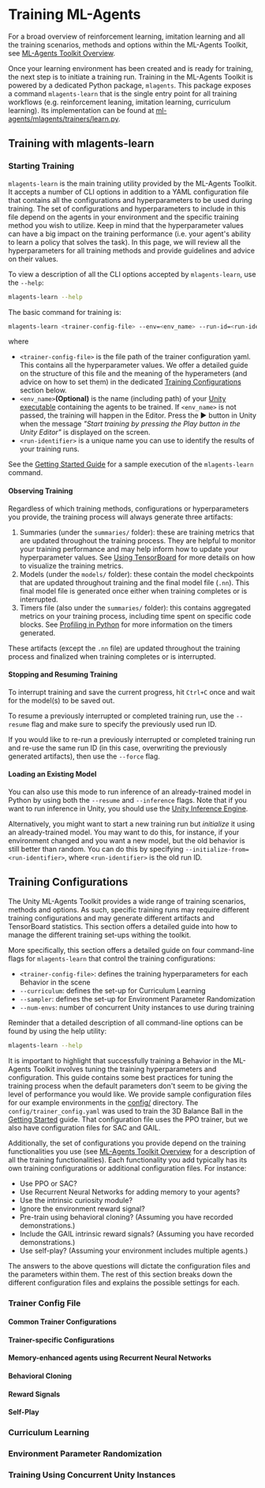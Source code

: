 # Training ML-Agents

For a broad overview of reinforcement learning, imitation learning and all the
training scenarios, methods and options within the ML-Agents Toolkit, see
[ML-Agents Toolkit Overview](ML-Agents-Overview.md).

Once your learning environment has been created and is ready for training, the
next step is to initiate a training run. Training in the ML-Agents Toolkit is
powered by a dedicated Python package, `mlagents`. This package exposes a
command `mlagents-learn` that is the single entry point for all training
workflows (e.g. reinforcement leaning, imitation learning, curriculum learning).
Its implementation can be found at
[ml-agents/mlagents/trainers/learn.py](../ml-agents/mlagents/trainers/learn.py).

## Training with mlagents-learn

### Starting Training

`mlagents-learn` is the main training utility provided by the ML-Agents Toolkit.
It accepts a number of CLI options in addition to a YAML configuration file that
contains all the configurations and hyperparameters to be used during training.
The set of configurations and hyperparameters to include in this file depend on
the agents in your environment and the specific training method you wish to
utilize. Keep in mind that the hyperparameter values can have a big impact on
the training performance (i.e. your agent's ability to learn a policy that
solves the task). In this page, we will review all the hyperparameters for all
training methods and provide guidelines and advice on their values.

To view a description of all the CLI options accepted by `mlagents-learn`, use
the `--help`:

```sh
mlagents-learn --help
```

The basic command for training is:

```sh
mlagents-learn <trainer-config-file> --env=<env_name> --run-id=<run-identifier>
```

where

- `<trainer-config-file>` is the file path of the trainer configuration yaml.
  This contains all the hyperparameter values. We offer a detailed guide on the
  structure of this file and the meaning of the hyperameters (and advice on how
  to set them) in the dedicated [Training Configurations](#training-configurations)
  section below.
- `<env_name>`**(Optional)** is the name (including path) of your
  [Unity executable](Learning-Environment-Executable.md) containing the agents
  to be trained. If `<env_name>` is not passed, the training will happen in the
  Editor. Press the :arrow_forward: button in Unity when the message _"Start
  training by pressing the Play button in the Unity Editor"_ is displayed on
  the screen.
- `<run-identifier>` is a unique name you can use to identify the results of
  your training runs.

See the
[Getting Started Guide](Getting-Started.md#training-a-new-model-with-reinforcement-learning)
for a sample execution of the `mlagents-learn` command.

#### Observing Training

Regardless of which training methods, configurations or hyperparameters you
provide, the training process will always generate three artifacts:

1. Summaries (under the `summaries/` folder): these are training metrics that
   are updated throughout the training process. They are helpful to monitor your
   training performance and may help inform how to update your hyperparameter
   values. See [Using TensorBoard](Using-Tensorboard.md) for more details on how
   to visualize the training metrics.
1. Models (under the `models/` folder): these contain the model checkpoints that
   are updated throughout training and the final model file (`.nn`). This final
   model file is generated once either when training completes or is
   interrupted.
1. Timers file (also under the `summaries/` folder): this contains aggregated
   metrics on your training process, including time spent on specific code
   blocks. See [Profiling in Python](Profiling-Python.md) for more information
   on the timers generated.

These artifacts (except the `.nn` file) are updated throughout the training
process and finalized when training completes or is interrupted.

#### Stopping and Resuming Training

To interrupt training and save the current progress, hit `Ctrl+C` once and wait
for the model(s) to be saved out.

To resume a previously interrupted or completed training run, use the `--resume`
flag and make sure to specify the previously used run ID.

If you would like to re-run a previously interrupted or completed training run
and re-use the same run ID (in this case, overwriting the previously generated
artifacts), then use the `--force` flag.

#### Loading an Existing Model

You can also use this mode to run inference of an already-trained model in
Python by using both the `--resume` and `--inference` flags. Note that if you
want to run inference in Unity, you should use the
[Unity Inference Engine](Getting-Started.md#running-a-pre-trained-model).

Alternatively, you might want to start a new training run but _initialize_ it
using an already-trained model. You may want to do this, for instance, if your
environment changed and you want a new model, but the old behavior is still
better than random. You can do this by specifying
`--initialize-from=<run-identifier>`, where `<run-identifier>` is the old run
ID.

## Training Configurations

The Unity ML-Agents Toolkit provides a wide range of training scenarios, methods
and options. As such, specific training runs may require different training
configurations and may generate different artifacts and TensorBoard statistics.
This section offers a detailed guide into how to manage the different training
set-ups withing the toolkit.

More specifically, this section offers a detailed guide on four command-line
flags for `mlagents-learn` that control the training configurations:

- `<trainer-config-file>`: defines the training hyperparameters for each
  Behavior in the scene
- `--curriculum`: defines the set-up for Curriculum Learning
- `--sampler`: defines the set-up for Environment Parameter Randomization
- `--num-envs`: number of concurrent Unity instances to use during training

Reminder that a detailed description of all command-line options can be found by
using the help utility:

```sh
mlagents-learn --help
```

It is important to highlight that successfully training a Behavior in the
ML-Agents Toolkit involves tuning the training hyperparameters and
configuration. This guide contains some best practices for tuning the training
process when the default parameters don't seem to be giving the level of
performance you would like. We provide sample configuration files for our
example environments in the [config/](../config/) directory. The
`config/trainer_config.yaml` was used to train the 3D Balance Ball in the
[Getting Started](Getting-Started.md) guide. That configuration file uses the
PPO trainer, but we also have configuration files for SAC and GAIL.

Additionally, the set of configurations you provide depend on the training
functionalities you use (see [ML-Agents Toolkit Overview](ML-Agents-Overview.md)
for a description of all the training functionalities). Each functionality you
add typically has its own training configurations or additional configuration
files. For instance:

- Use PPO or SAC?
- Use Recurrent Neural Networks for adding memory to your agents?
- Use the intrinsic curiosity module?
- Ignore the environment reward signal?
- Pre-train using behavioral cloning? (Assuming you have recorded
  demonstrations.)
- Include the GAIL intrinsic reward signals? (Assuming you have recorded
  demonstrations.)
- Use self-play? (Assuming your environment includes multiple agents.)

The answers to the above questions will dictate the configuration files and the
parameters within them. The rest of this section breaks down the different
configuration files and explains the possible settings for each.

### Trainer Config File

#### Common Trainer Configurations

#### Trainer-specific Configurations

#### Memory-enhanced agents using Recurrent Neural Networks

#### Behavioral Cloning

#### Reward Signals

#### Self-Play


### Curriculum Learning


### Environment Parameter Randomization


### Training Using Concurrent Unity Instances

